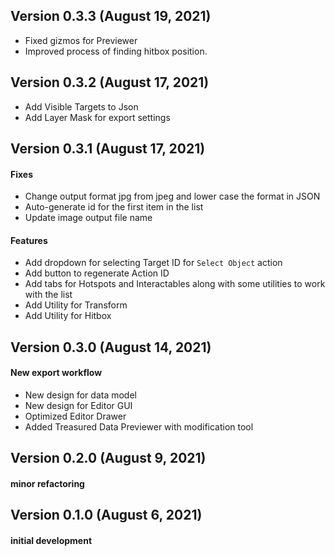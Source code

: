 ## Version 0.3.3 (August 19, 2021)
- Fixed gizmos for Previewer
- Improved process of finding hitbox position.
## Version 0.3.2 (August 17, 2021)
- Add Visible Targets to Json
- Add Layer Mask for export settings
## Version 0.3.1 (August 17, 2021)
#### Fixes
- Change output format jpg from jpeg and lower case the format in JSON
- Auto-generate id for the first item in the list
- Update image output file name
#### Features
- Add dropdown for selecting Target ID for `Select Object` action
- Add button to regenerate Action ID
- Add tabs for Hotspots and Interactables along with some utilities to work with the list
- Add Utility for Transform
- Add Utility for Hitbox
## Version 0.3.0 (August 14, 2021)
#### New export workflow
- New design for data model
- New design for Editor GUI
- Optimized Editor Drawer
- Added Treasured Data Previewer with modification tool
## Version 0.2.0 (August 9, 2021)
#### minor refactoring
## Version 0.1.0 (August 6, 2021)
#### initial development